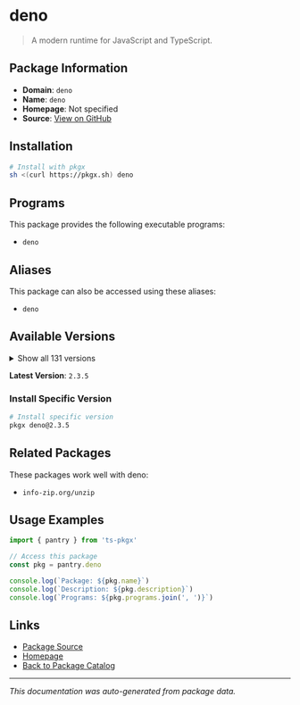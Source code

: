 # deno

> A modern runtime for JavaScript and TypeScript.

## Package Information

- **Domain**: `deno`
- **Name**: `deno`
- **Homepage**: Not specified
- **Source**: [View on GitHub](https://github.com/pkgxdev/pantry/tree/main/projects/deno.land/package.yml)

## Installation

```bash
# Install with pkgx
sh <(curl https://pkgx.sh) deno
```

## Programs

This package provides the following executable programs:

- `deno`

## Aliases

This package can also be accessed using these aliases:

- `deno`

## Available Versions

<details>
<summary>Show all 131 versions</summary>

- `2.3.5`, `2.3.4`, `2.3.3`, `2.3.2`, `2.3.1`
- `2.2.13`, `2.2.12`, `2.2.11`, `2.2.10`, `2.2.9`
- `2.2.8`, `2.2.7`, `2.2.6`, `2.2.5`, `2.2.4`
- `2.2.3`, `2.2.2`, `2.2.1`, `2.2.0`, `2.1.13`
- `2.1.12`, `2.1.11`, `2.1.10`, `2.1.9`, `2.1.8`
- `2.1.7`, `2.1.6`, `2.1.5`, `2.1.4`, `2.1.3`
- `2.1.2`, `2.1.1`, `2.1.0`, `2.0.6`, `2.0.5`
- `2.0.4`, `2.0.3`, `2.0.2`, `2.0.1`, `2.0.0`
- `1.46.3`, `1.46.2`, `1.46.1`, `1.46.0`, `1.45.5`
- `1.45.4`, `1.45.3`, `1.45.2`, `1.45.1`, `1.45.0`
- `1.44.4`, `1.44.3`, `1.44.2`, `1.44.1`, `1.44.0`
- `1.43.6`, `1.43.5`, `1.43.4`, `1.43.3`, `1.43.2`
- `1.43.1`, `1.43.0`, `1.42.4`, `1.42.3`, `1.42.2`
- `1.42.1`, `1.42.0`, `1.41.3`, `1.41.2`, `1.41.1`
- `1.41.0`, `1.40.5`, `1.40.4`, `1.40.3`, `1.40.2`
- `1.40.1`, `1.40.0`, `1.39.4`, `1.39.3`, `1.39.2`
- `1.39.1`, `1.39.0`, `1.38.5`, `1.38.4`, `1.38.3`
- `1.38.2`, `1.38.1`, `1.38.0`, `1.37.2`, `1.37.1`
- `1.37.0`, `1.36.4`, `1.36.3`, `1.36.2`, `1.36.1`
- `1.36.0`, `1.35.3`, `1.35.2`, `1.35.1`, `1.35.0`
- `1.34.3`, `1.34.2`, `1.34.1`, `1.34.0`, `1.33.4`
- `1.33.3`, `1.33.2`, `1.33.1`, `1.33.0`, `1.32.5`
- `1.32.4`, `1.32.3`, `1.32.2`, `1.32.1`, `1.32.0`
- `1.31.3`, `1.31.2`, `1.31.1`, `1.31.0`, `1.30.3`
- `1.30.2`, `1.30.1`, `1.30.0`, `1.29.2`, `1.29.1`
- `1.29.0`, `1.28.3`, `1.28.2`, `1.28.1`, `1.28.0`
- `1.26.2`

</details>

**Latest Version**: `2.3.5`

### Install Specific Version

```bash
# Install specific version
pkgx deno@2.3.5
```

## Related Packages

These packages work well with deno:

- `info-zip.org/unzip`

## Usage Examples

```typescript
import { pantry } from 'ts-pkgx'

// Access this package
const pkg = pantry.deno

console.log(`Package: ${pkg.name}`)
console.log(`Description: ${pkg.description}`)
console.log(`Programs: ${pkg.programs.join(', ')}`)
```

## Links

- [Package Source](https://github.com/pkgxdev/pantry/tree/main/projects/deno.land/package.yml)
- [Homepage](#)
- [Back to Package Catalog](../package-catalog.md)

---

*This documentation was auto-generated from package data.*
